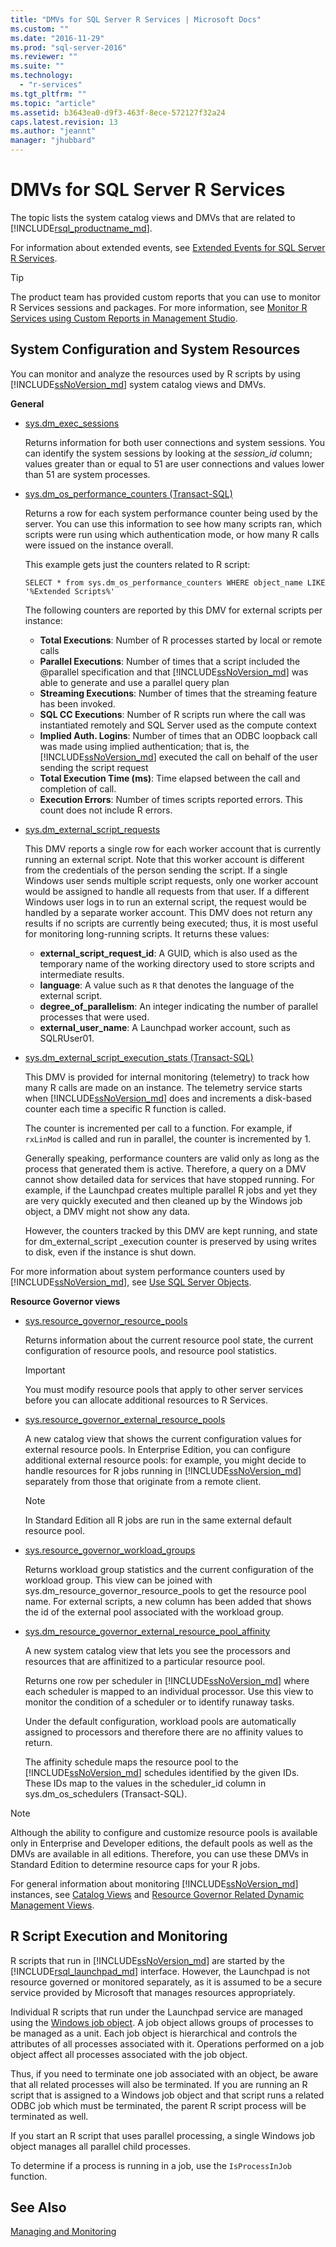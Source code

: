 ```yaml
---
title: "DMVs for SQL Server R Services | Microsoft Docs"
ms.custom: ""
ms.date: "2016-11-29"
ms.prod: "sql-server-2016"
ms.reviewer: ""
ms.suite: ""
ms.technology: 
  - "r-services"
ms.tgt_pltfrm: ""
ms.topic: "article"
ms.assetid: b3643ea0-d9f3-463f-8ece-572127f32a24
caps.latest.revision: 13
ms.author: "jeannt"
manager: "jhubbard"
---
```

# DMVs for SQL Server R Services

The topic lists the system catalog views and DMVs that are related to [!INCLUDE[rsql_productname_md](../../advanced-analytics/r-services/includes/rsql-productname-md.md)]. 


For information about extended events, see [Extended Events for SQL Server R Services](../../advanced-analytics/r-services/extended-events-for-sql-server-r-services.md).

> [!TIP]
> The product team has provided custom reports that you can use to monitor R Services sessions and packages. For more information, see [Monitor R Services using Custom Reports in Management Studio](../../advanced-analytics/r-services/monitor-r-services-using-custom-reports-in-management-studio.md).
> 

## System Configuration and System Resources

You can monitor and analyze the resources used by R scripts by using [!INCLUDE[ssNoVersion_md](../../advanced-analytics/r-services/includes/ssnoversion-md.md)] system catalog views and DMVs.


**General**
+ [ sys.dm_exec_sessions](../../relational-databases/system-dynamic-management-views/sys.dm-exec-sessions-transact-sql.md)

  Returns information for both user connections and system sessions. You can identify the system sessions by looking at the *session_id* column; values greater than or equal to 51 are user connections and values lower than 51 are system processes. 



+ [sys.dm_os_performance_counters (Transact-SQL)](../../relational-databases/system-dynamic-management-views/sys.dm-os-performance-counters-transact-sql.md)

  Returns a row for each system performance counter being used by the server.  You can use this information to see how many scripts ran, which scripts were run using which authentication mode, or how many R calls were issued on the instance overall.

  This example gets just the counters related to R script:

  ```
  SELECT * from sys.dm_os_performance_counters WHERE object_name LIKE '%Extended Scripts%'
  ```

  The following counters are reported by this DMV for external scripts per instance:

  + **Total Executions**: Number of R processes started by local or remote calls
  + **Parallel Executions**: Number of times that a script included the @parallel specification and that [!INCLUDE[ssNoVersion_md](../../advanced-analytics/r-services/includes/ssnoversion-md.md)] was able to generate and use a parallel query plan
  + **Streaming Executions**: Number of times that the streaming feature has been invoked. 
  + **SQL CC Executions**: Number of R scripts run where the call was instantiated remotely and SQL Server used as the compute context 
  + **Implied Auth. Logins**: Number of times that an ODBC loopback call was made using implied authentication; that is, the [!INCLUDE[ssNoVersion_md](../../advanced-analytics/r-services/includes/ssnoversion-md.md)] executed the call on behalf of the user sending the script request
  + **Total Execution Time (ms)**: Time elapsed between the call and completion of call.
  + **Execution Errors**: Number of times scripts reported errors. This count does not include R errors.


+ [sys.dm_external_script_requests](../../relational-databases/system-dynamic-management-views/sys.dm-external-script-requests.md)

  This DMV reports a single row for each worker account that is currently running an external script. Note that this worker account is different from the credentials of the person sending the script. If a single Windows user sends multiple script requests, only one worker account would be assigned to handle all requests from that user. If a different Windows user logs in to run an external script, the request would be handled by a separate worker account. 
  This DMV does not return any results if no scripts are currently being executed; thus, it is most useful for monitoring long-running scripts. It returns these values:
  + **external_script_request_id**: A GUID, which is also used as the  temporary name of the working directory used to store scripts and intermediate results.  
  + **language**: A value such as `R` that denotes the language of the external script.
  + **degree_of_parallelism**:  An integer indicating the number of parallel processes that were used. 
  + **external_user_name**: A Launchpad worker account, such as SQLRUser01. 
  

+ [sys.dm_external_script_execution_stats (Transact-SQL)](../../relational-databases/system-dynamic-management-views/sys.dm-external-script-execution-stats.md)

  This DMV is provided for internal monitoring (telemetry) to track how many R calls are made on an instance. The telemetry service starts when [!INCLUDE[ssNoVersion_md](../../advanced-analytics/r-services/includes/ssnoversion-md.md)] does and increments a disk-based counter each time a specific R function is called.

  The counter is incremented per call to a function. For example, if `rxLinMod` is called and run in parallel, the counter is incremented by 1.
  
  Generally speaking, performance counters are valid only as long as the process that generated them is active. Therefore, a query on a DMV cannot show detailed data for  services that have stopped running. For example, if the Launchpad creates multiple parallel R jobs and yet they are very quickly executed and then cleaned up by the Windows job object, a DMV might not show any data.
 
  However, the counters tracked by this DMV are kept running, and state for dm_external_script _execution counter is preserved by using writes to disk, even if the instance is shut down.
 
 For more information about system performance counters used by [!INCLUDE[ssNoVersion_md](../../advanced-analytics/r-services/includes/ssnoversion-md.md)], see [Use SQL Server Objects](../../relational-databases/monitor/performance-monitor/use-sql-server-objects.md).

**Resource Governor views**

+ [sys.resource_governor_resource_pools](../../relational-databases/system-catalog-views/sys.resource-governor-resource-pools-transact-sql.md)

  Returns information about the current resource pool state, the current configuration of resource pools, and resource pool statistics.

  > [!IMPORTANT]
  > 
  > You must modify resource pools that apply to other server services before you can allocate additional resources to R Services.


+ [sys.resource_governor_external_resource_pools](../../relational-databases/system-catalog-views/sys.resource-governor-external-resource-pools-transact-sql.md)

  A new catalog view that shows the current configuration values for external resource pools.
  In Enterprise Edition, you can configure additional external resource pools: for example, you might decide to handle resources for R jobs running in [!INCLUDE[ssNoVersion_md](../../advanced-analytics/r-services/includes/ssnoversion-md.md)] separately from those that originate from a remote client. 

  > [!NOTE]
  > 
  > In Standard Edition all R jobs are run in the same external default resource pool.

+ [sys.resource_governor_workload_groups](../../relational-databases/system-catalog-views/sys.resource-governor-workload-groups-transact-sql.md)

  Returns workload group statistics and the current configuration of the workload group. This view can be joined with sys.dm_resource_governor_resource_pools to get the resource pool name.
  For external scripts, a new column has been added that shows the id of the external pool associated with the workload group. 


+ [sys.dm_resource_governor_external_resource_pool_affinity](../../relational-databases/system-dynamic-management-views/sys.dm-resource-governor-external-resource-pool-affinity-transact-sql.md)

  A new system catalog view that lets you see the processors and resources that are affinitized to a particular resource pool.

  Returns one row per scheduler in [!INCLUDE[ssNoVersion_md](../../advanced-analytics/r-services/includes/ssnoversion-md.md)] where each scheduler is mapped to an individual processor. Use this view to monitor the condition of a scheduler or to identify runaway tasks.

  Under the default configuration, workload pools are automatically assigned to processors and therefore there are no affinity values to return.

  The affinity schedule maps the resource pool to the [!INCLUDE[ssNoVersion_md](../../advanced-analytics/r-services/includes/ssnoversion-md.md)] schedules identified by the given IDs. These IDs map to the values in the scheduler_id column in sys.dm_os_schedulers (Transact-SQL).


> [!NOTE] 
> 
> Although the ability to configure and customize resource pools is available only in Enterprise and Developer editions, the default pools as well as the DMVs are available in all editions. Therefore, you can use these DMVs in Standard Edition to determine resource caps for your R jobs. 

For general information about monitoring [!INCLUDE[ssNoVersion_md](../../advanced-analytics/r-services/includes/ssnoversion-md.md)] instances, see [Catalog Views](Catalog%20Views%20\(Transact-SQL\).md) and [Resource Governor Related Dynamic Management Views](../../relational-databases/system-dynamic-management-views/resource-governor-related-dynamic-management-views-transact-sql.md).

## R Script Execution and Monitoring

R scripts that run in [!INCLUDE[ssNoVersion_md](../../advanced-analytics/r-services/includes/ssnoversion-md.md)] are started by the [!INCLUDE[rsql_launchpad_md](../../advanced-analytics/r-services/includes/rsql-launchpad-md.md)] interface. However, the Launchpad is not resource governed or monitored separately, as it is assumed to be a secure service provided by Microsoft that manages resources appropriately.

Individual R scripts that run under the Launchpad service are managed using the 
[Windows job object](https://msdn.microsoft.com/library/windows/desktop/ms684161.aspx). A job object allows groups of processes to be managed as a unit. Each job object is hierarchical and controls the attributes of all processes associated with it. Operations performed on a job object affect all processes associated with the job object. 

Thus, if you need to terminate one job associated with an object, be aware that all related processes will also be terminated. If you are running an R script that is assigned to a Windows job object and that script runs a related ODBC job which must be terminated, the parent R script process will be terminated as well. 

If you start an R script that uses parallel processing, a single Windows job object manages all  parallel child processes.

To determine if a process is running in a job, use the `IsProcessInJob` function.

## See Also
[Managing and Monitoring](../../advanced-analytics/r-services/managing-and-monitoring-r-solutions.md)

